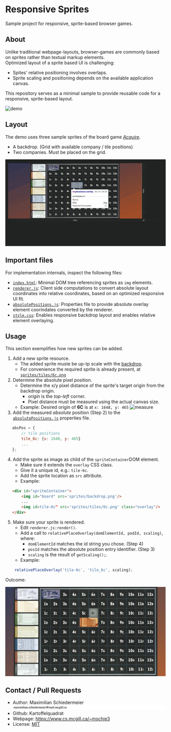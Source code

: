 # Responsive Sprites

Sample project for responsive, sprite-based browser games.

## About

Unlike traditional webpage-layouts, browser-games are commonly based on sprites rather than textual markup elements.  
Optimized layout of a sprite based UI is challenging:

 * Spites' relative positioning involves overlaps.
 * Sprite scaling and positioning depends on the available application canvas.

This repository serves as a minimal sample to provide reusable code for a responsive, sprite-based layout.

![demo](markdown/demo.gif)

## Layout

The demo uses three sample sprites of the board game *[Acquire](https://boardgamegeek.com/boardgame/5/acquire)*.

 * A backdrop. (Grid with available company / tile positions)
 * Two companies. Must be placed on the grid.

![elements](markdown/elements.gif)

## Important files

For implementation internals, inspect the following files:

 * [```index.html```](index.html): Minimal DOM tree referencing sprites as ```img``` elements.
 * [```renderer.js```](renderer.js): Client side computations to convert absolute layout coordinates into relative coordinates, based on an optimized responsive UI fit.
 * [```absolutePositions.js```](absolutePositions.js): Properties file to provide absolute overlay element coorindates converted by the renderer.
 * [```style.css```](style.css): Enables responsive backdrop layout and enables relative element overlaying.

## Usage

This section exemplifies how new sprites can be added.

 1. Add a new sprite resource.
    * The added sprite muste be up-tp scale with the [backdrop](sprites/backdrop.png).
    * For convenience the required sprite is already present, at [```sprites/tiles/6c.png```](sprites/tiles/6c.png)
 2. Determine the absolute pixel position.
    * Determine the x/y pixel distance of the sprite's target origin from the backdrop origin.
      * *origin* is the *top-left* corner.
      * Pixel distance must be measured using the actual canvas size.
    * Example: Desired origin of **6C** is at ```x: 1648, y: 465```
![measure](markdown/measure.gif)
 3. Add the measured *absolute* position (Step 2) to the [```absolutePositions.js```](absolutePositions.js) properties file.
```javascript
   absPos = {
       // tile positions
       tile_6c: {x: 1648, y: 465}
       ...
   };
```
 4. Add the sprite as image as child of the ```spriteContainer```DOM element.
    * Make sure it extends the ```overlay``` CSS class.
    * Give it a unique id, e.g.: ```tile-6c```.
    * Add the sprite location as ```src``` attribute.
    * Example:  
```html
   <div id="spriteContainer">
       <img id="board" src='sprites/backdrop.png'/>
       ...
       <img id=tile-6c" src='sprites/tiles/6c.png' class="overlay"/>
   </div>
```
 5. Make sure your sprite is rendered.
    * Edit ```renderer.js:render()```.
    * Add a call to ```relativePlaceOverlay(domElementId, podId, scaling)```, where:
      * ```domElementId``` matches the id string you chose. (Step 4)
      * ```posId``` matches the absolute position entry identifier. (Step 3)
      * ```scaling``` is the result of ```getScaling();```.
    * Example:  
```javascript
    relativePlaceOverlay('tile-6c', 'tile_6c', scaling);
```

Outcome:  

![extrasprite](markdown/extrasprite.png)

## Contact / Pull Requests

 * Author: Maximilian Schiedermeier ![email](markdown/email.png)
 * Github: Kartoffelquadrat
 * Webpage: https://www.cs.mcgill.ca/~mschie3
 * License: [MIT](https://opensource.org/licenses/MIT)
